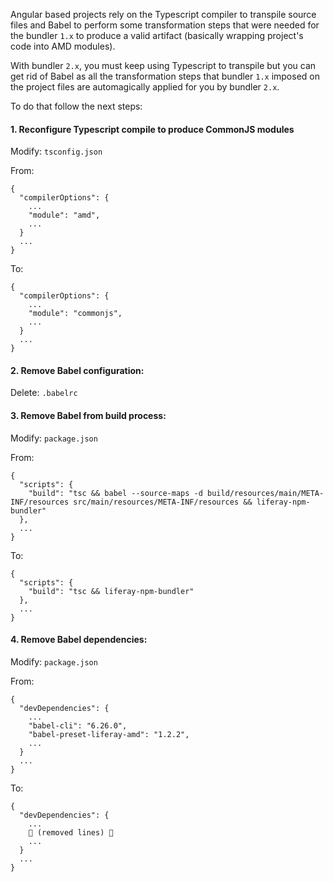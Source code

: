 Angular based projects rely on the Typescript compiler to transpile source files and Babel to perform some transformation steps that were needed for the bundler `1.x` to produce a valid artifact (basically wrapping project's code into AMD modules).

With bundler `2.x`, you must keep using Typescript to transpile but you can get rid of Babel as all the transformation steps that bundler `1.x` imposed on the project files are automagically applied for you by bundler `2.x`.

To do that follow the next steps:

#### 1. Reconfigure Typescript compile to produce CommonJS modules

Modify: `tsconfig.json`

From: 

```
{
  "compilerOptions": {
    ...
    "module": "amd",
    ...
  }
  ...
}
```

To:

```
{
  "compilerOptions": {
    ...
    "module": "commonjs",
    ...
  }
  ...
}
```

#### 2. Remove Babel configuration:

Delete: `.babelrc`

#### 3. Remove Babel from build process:

Modify: `package.json`

From: 

```
{
  "scripts": {
    "build": "tsc && babel --source-maps -d build/resources/main/META-INF/resources src/main/resources/META-INF/resources && liferay-npm-bundler"
  },
  ...
}
```

To:

```
{
  "scripts": {
    "build": "tsc && liferay-npm-bundler"
  },
  ...
}
```


#### 4. Remove Babel dependencies:

Modify: `package.json`

From: 

```
{
  "devDependencies": {
    ...
    "babel-cli": "6.26.0",
    "babel-preset-liferay-amd": "1.2.2",
    ...
  }
  ...
}
```

To:

```
{
  "devDependencies": {
    ...
    🚫 (removed lines) 🚫
    ...
  }
  ...
}
```


